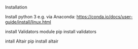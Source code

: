 Installation

Install python 3
e.g. via Anaconda: https://conda.io/docs/user-guide/install/linux.html

install Validators module
pip install validators

intall Altair
pip install altair
